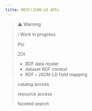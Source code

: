 ```yaml
---
title: REST/JSON-LD APIs
---
```


> **:warning:**  Warning


> *:information_source:* Work in progress
>
> Pio
>
> ZOt

> * RDF data model
> * dataset RDF context
> * RDF › JSON-LD field mapping

> catalog access
>
> resource access
>
> faceted search
